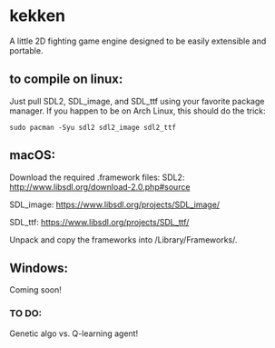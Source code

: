 # kekken 
A little 2D fighting game engine designed to be easily extensible and portable. 

## to compile on linux:
Just pull SDL2, SDL_image, and SDL_ttf using your favorite package manager. If you happen to be on Arch Linux, this should do the trick:

```sudo pacman -Syu sdl2 sdl2_image sdl2_ttf```

## macOS: 
Download the required .framework files:
SDL2: http://www.libsdl.org/download-2.0.php#source

SDL_image: https://www.libsdl.org/projects/SDL_image/ 

SDL_ttf: https://www.libsdl.org/projects/SDL_ttf/

Unpack and copy the frameworks into /Library/Frameworks/.

## Windows:
Coming soon!

### TO DO: 
Genetic algo vs. Q-learning agent!
